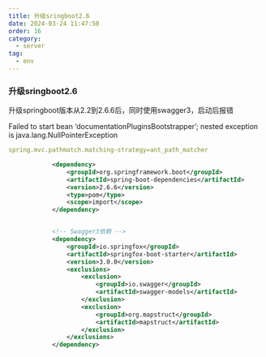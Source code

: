```yaml
---
title: 升级sringboot2.6
date: 2024-03-24 11:47:50
order: 16
category:
  - server
tag:
  - env
---
```


### 升级sringboot2.6

升级springboot版本从2.2到2.6.6后，同时使用swagger3，启动后报错

Failed to start bean ‘documentationPluginsBootstrapper’; nested exception is java.lang.NullPointerException

```yml
spring.mvc.pathmatch.matching-strategy=ant_path_matcher
```

```xml
            <dependency>
                <groupId>org.springframework.boot</groupId>
                <artifactId>spring-boot-dependencies</artifactId>
                <version>2.6.6</version>
                <type>pom</type>
                <scope>import</scope>
            </dependency>


            <!-- Swagger3依赖 -->
            <dependency>
                <groupId>io.springfox</groupId>
                <artifactId>springfox-boot-starter</artifactId>
                <version>3.0.0</version>
                <exclusions>
                    <exclusion>
                        <groupId>io.swagger</groupId>
                        <artifactId>swagger-models</artifactId>
                    </exclusion>
                    <exclusion>
                        <groupId>org.mapstruct</groupId>
                        <artifactId>mapstruct</artifactId>
                    </exclusion>
                </exclusions>
            </dependency>
```

